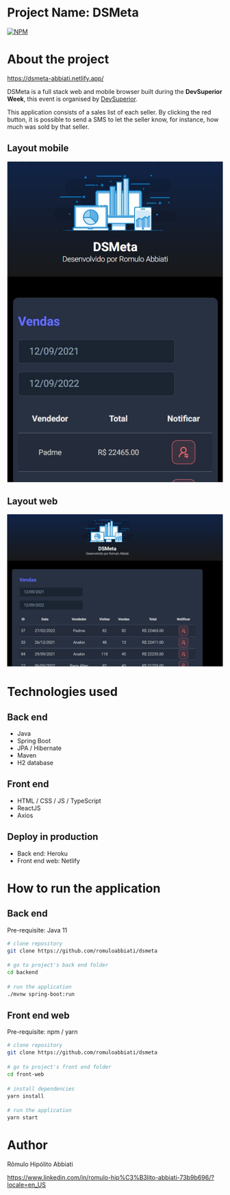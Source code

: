 # Project Name: DSMeta 
[![NPM](https://img.shields.io/npm/l/react)](https://github.com/romuloabbiati/dsmeta/blob/main/LICENSE) 

# About the project

https://dsmeta-abbiati.netlify.app/

DSMeta is a full stack web and mobile browser built during the **DevSuperior Week**, this event is organised by [DevSuperior](https://devsuperior.com "Site da DevSuperior").

This application consists of a sales list of each seller. By clicking the red button, it is possible to send a SMS to let the seller know, for instance, how much was sold by that seller.

## Layout mobile
![Mobile 1](https://github.com/romuloabbiati/assets/blob/main/mobile.jpg)

## Layout web
![Web 1](https://github.com/romuloabbiati/assets/blob/main/desktop.jpg)

# Technologies used
## Back end
- Java
- Spring Boot
- JPA / Hibernate
- Maven
- H2 database
## Front end
- HTML / CSS / JS / TypeScript
- ReactJS
- Axios
## Deploy in production
- Back end: Heroku
- Front end web: Netlify

# How to run the application

## Back end
Pre-requisite: Java 11

```bash
# clone repository
git clone https://github.com/romuloabbiati/dsmeta

# go to project's back end folder
cd backend

# run the application
./mvnw spring-boot:run
```

## Front end web
Pre-requisite: npm / yarn

```bash
# clone repository
git clone https://github.com/romuloabbiati/dsmeta

# go to project's front end folder
cd front-web

# install dependencies
yarn install

# run the application
yarn start
```

# Author

Rômulo Hipólito Abbiati

https://www.linkedin.com/in/romulo-hip%C3%B3lito-abbiati-73b9b696/?locale=en_US

